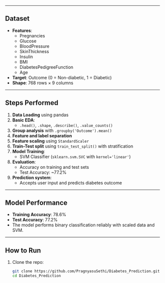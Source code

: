 
---

##  Dataset

- **Features**:
  - Pregnancies
  - Glucose
  - BloodPressure
  - SkinThickness
  - Insulin
  - BMI
  - DiabetesPedigreeFunction
  - Age
- **Target**: Outcome (0 = Non-diabetic, 1 = Diabetic)
- **Shape**: 768 rows × 9 columns

---

##  Steps Performed

1. **Data Loading** using pandas
2. **Basic EDA**: 
   - `.head()`, `.shape`, `.describe()`, `.value_counts()`
3. **Group analysis** with `.groupby('Outcome').mean()`
4. **Feature and label separation**
5. **Feature scaling** using `StandardScaler`
6. **Train-Test split** using `train_test_split()` with stratification
7. **Model Training**:
   - SVM Classifier (`sklearn.svm.SVC` with `kernel='linear'`)
8. **Evaluation**:
   - Accuracy on training and test sets
   - Test Accuracy: ~77.2%
9. **Prediction system**:
   - Accepts user input and predicts diabetes outcome

---

##  Model Performance

- **Training Accuracy**: 78.6%
- **Test Accuracy**: 77.2%
- The model performs binary classification reliably with scaled data and SVM.

---
##  How to Run

1. Clone the repo:

   ```bash
   git clone https://github.com/PragnyasuSethi/Diabetes_Prediction.git
   cd Diabetes_Prediction
